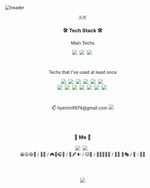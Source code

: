 ![header](https://capsule-render.vercel.app/api?type=waving&color=gradient&height=230&section=header&text=HyeminShin&fontSize=70&animation=twinkling&fontAlignY=40)

<p align="center">🇰🇷</p>

<h3 align="center">🛠 Tech Stack 🛠</h3>

<p align="center"> Main Techs </p>
<p align="center">
  <img src="https://img.shields.io/badge/Python-3766AB?style=flat-square&logo=Python&logoColor=white"/></a>&nbsp 
  <img src="https://img.shields.io/badge/Django-092E20?style=flat-square&logo=Django&logoColor=white"/></a>&nbsp 
  <img src="https://img.shields.io/badge/PostgreSQL-336791?style=flat-square&logo=Postgresql&logoColor=white"/></a>&nbsp
</p>
<br>

<p align="center"> Techs that I've used at least once </p>

<p align="center">
  <img src="https://img.shields.io/badge/Python-3766AB?style=flat-square&logo=Python&logoColor=white"/></a>&nbsp 
  <img src="https://img.shields.io/badge/Java-007396?style=flat-square&logo=Java&logoColor=white"/></a>&nbsp 
  <img src="https://img.shields.io/badge/C++-00599C?style=flat-square&logo=C%2B%2B&logoColor=white"/></a>&nbsp 
  <img src="https://img.shields.io/badge/C-A8B9CC?style=flat-square&logo=C&logoColor=white"/></a>&nbsp 
  <img src="https://img.shields.io/badge/Javascript-ffb13b?style=flat-square&logo=javascript&logoColor=white"/></a>&nbsp 
  <img src="https://img.shields.io/badge/css-1572B6?style=flat-square&logo=css3&logoColor=white"/></a>&nbsp 
  <br>
  <img src="https://img.shields.io/badge/Django-092E20?style=flat-square&logo=Django&logoColor=white"/></a>&nbsp 
  <img src="https://img.shields.io/badge/PostgreSQL-336791?style=flat-square&logo=Postgresql&logoColor=white"/></a>&nbsp 
  <img src="https://img.shields.io/badge/Node.js-339933?style=flat-square&logo=Node-dot-js&logoColor=white"/></a>&nbsp 
  <img src="https://img.shields.io/badge/React-61DAFB?style=flat-square&logo=React&logoColor=white"/></a>&nbsp 
  <img src="https://img.shields.io/badge/Android-3DDC84?style=flat-square&logo=Android&logoColor=white"/></a>&nbsp 
  <img src="https://img.shields.io/badge/Unity-000000?style=flat-square&logo=Unity&logoColor=white"/></a>&nbsp 
  <img src="https://img.shields.io/badge/R-276DC3?style=flat-square&logo=R&logoColor=white"/></a>&nbsp 
</p>

<br>
<p align="center"> 📫 hyemin9974@gmail.com <a href="mailto:hyemin9974@gmail.com"><img src="https://img.shields.io/badge/Gmail-d14836?style=flat-square&logo=Gmail&logoColor=white&link=hyemin9974@gmail.com"/></a> </p>

<br><br>
<h3 align="center"> 🍋  Me 🍋 </h3>
<p align="center">
  <a href="https://www.instagram.com/h_ye_mi_naa/"><img src="https://img.shields.io/badge/Instagram-E4405F?style=flat-square&logo=Instagram&logoColor=white&link=https://www.instagram.com/h_ye_mi_naa/"/></a>&nbsp
  <a href="mailto:mini9974@naver.com"><img src="https://img.shields.io/badge/Naver-03C75A?style=flat-square&logo=Naver&logoColor=white&link=mini9974@naver.com"/></a>
  <!--a href="https://velog.io/@notyet"><img src="https://img.shields.io/badge/Tech%20Blog-11B48A?style=flat-square&logo=Vimeo&logoColor=white&link=https://velog.io/@notyet"/></a-->&nbsp
  <br>
  😀😛😆🤩 / 👩‍💻 / 🎮🎲🎧🎥 / 📖🖋🔉 / 🐱🐾 / 🥐🥨🍻🍷🍾 / 👻🤖 🎢🎭 / 🍂☃🌠🌊
</p>
<br>
<br>

<p align="center">
  <a href="https://hits.seeyoufarm.com"><img src="https://hits.seeyoufarm.com/api/count/incr/badge.svg?url=https%3A%2F%2Fgithub.com%2Fwookyoungkim&count_bg=%23ED6DA3&title_bg=%2386757E&icon=github.svg&icon_color=%23E1DEDE&title=hits&edge_flat=false"/></a>
</p>
